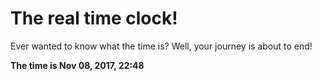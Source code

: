 # The real time clock!

Ever wanted to know what the time is? Well, your journey is about to end!

**The time is Nov 08, 2017, 22:48**